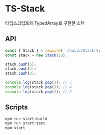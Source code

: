 # TS-Stack

타입스크립트와 TypedArray로 구현한 스택

## API

```js
const { Stack } = require('./build/Stack');
const stack = new Stack(10);

stack.push(5);
stack.push(4);
stack.push(3);

console.log(stack.pop()); // 3
console.log(stack.pop()); // 4
console.log(stack.pop()); // 5
```

## Scripts

```bash
npm run start:build
npm run start:test
npm start
```
